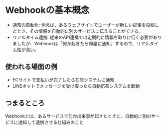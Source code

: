 # Webhookの基本概念
- 通知の自動化: 例えば、あるウェブサイトでユーザーが新しい記事を投稿したとき、その情報を自動的に別のサービスに伝えることができる。
- リアルタイム連携: 従来のAPI連携では定期的に情報を取りに行く必要がありましたが、Webhookは「何か起きたら即座に通知」するので、リアルタイム性が高い。

## 使われる場面の例
- ECサイトで支払いが完了したら在庫システムに通知
- LINEボットでメッセージを受け取ったら自動応答システムを起動

## つまるところ
Webhookとは、あるサービスで何か出来事が起きたときに、自動的に別のサービスに通知して連携させる仕組みのこと
